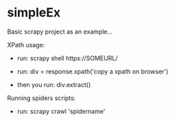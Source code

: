 # simpleEx
Basic scrapy project as an example...

XPath usage:

- run: scrapy shell https://SOMEURL/

- run: div = response.xpath('copy a xpath on browser')

- then you run: div.extract()

Running spiders scripts:

- run: scrapy crawl 'spidername'
